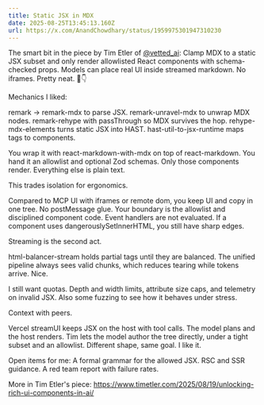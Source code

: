 ```yaml
---
title: Static JSX in MDX
date: 2025-08-25T13:45:13.160Z
url: https://x.com/AnandChowdhary/status/1959975301947310230
---
```


The smart bit in the piece by Tim Etler of [@vetted\_ai](https://x.com/vetted%5Fai): Clamp MDX to a static JSX subset and only render allowlisted React components with schema-checked props. Models can place real UI inside streamed markdown. No iframes. Pretty neat. 📝👇  
  
Mechanics I liked:  
  
remark → remark-mdx to parse JSX. remark-unravel-mdx to unwrap MDX nodes. remark-rehype with passThrough so MDX survives the hop. rehype-mdx-elements turns static JSX into HAST. hast-util-to-jsx-runtime maps tags to components.  
  
You wrap it with react-markdown-with-mdx on top of react-markdown. You hand it an allowlist and optional Zod schemas. Only those components render. Everything else is plain text.  
  
This trades isolation for ergonomics.  
  
Compared to MCP UI with iframes or remote dom, you keep UI and copy in one tree. No postMessage glue. Your boundary is the allowlist and disciplined component code. Event handlers are not evaluated. If a component uses dangerouslySetInnerHTML, you still have sharp edges.  
  
Streaming is the second act.  
  
html-balancer-stream holds partial tags until they are balanced. The unified pipeline always sees valid chunks, which reduces tearing while tokens arrive. Nice.  
  
I still want quotas. Depth and width limits, attribute size caps, and telemetry on invalid JSX. Also some fuzzing to see how it behaves under stress.  
  
Context with peers.  
  
Vercel streamUI keeps JSX on the host with tool calls. The model plans and the host renders. Tim lets the model author the tree directly, under a tight subset and an allowlist. Different shape, same goal. I like it.  
  
Open items for me: A formal grammar for the allowed JSX. RSC and SSR guidance. A red team report with failure rates.  
  
More in Tim Etler's piece: <https://www.timetler.com/2025/08/19/unlocking-rich-ui-components-in-ai/>
